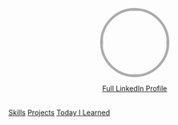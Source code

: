 <p align="center">
  <a href="https://github.com/john20xdoe">
    <img style=" border-radius: 50%; border: 5px solid #ababab;" src="https://media.licdn.com/mpr/mpr/shrinknp_400_400/AAEAAQAAAAAAAAz8AAAAJDA1ZWUzYTRjLTY2ZDktNDgwMi1hYjM0LWRmOTJjNTliNjhmYQ.jpg" width="128" height="128">
  </a>
  <p align="center">
    <a href="https://ph.linkedin.com/in/labermejo"><span class="small text-uppercase label label-success">Full LinkedIn Profile <i class="fa fa-linkedin-square"></i></span></a>
    <br>
    <br>
    <div class="btn-group btn-group-justified">
    <a href="skills/" class="btn btn-default">Skills</a>
    <a href="projects/" class="btn btn-default">Projects</a>
    <a href="til/" class="btn btn-default">Today I Learned</a>
    </div>
  </p>
</p>
<br>
